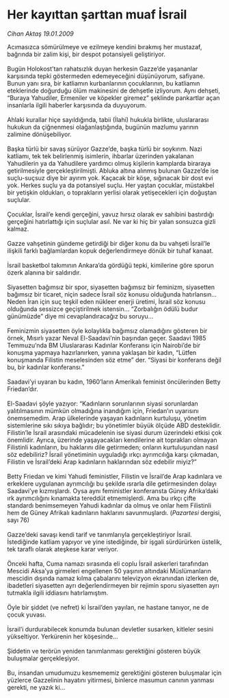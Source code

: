 # Her kayıttan şarttan muaf İsrail

*Cihan Aktaş 19.01.2009*

<div class="taraf_structure_2col_1zq">
<div class="margen_n">



 <p>Acımasızca sömürülmeye ve ezilmeye kendini bırakmış her mustazaf, bağrında bir zalim kişi, bir despot potansiyeli geliştiriyor. <br/><br/>Bugün Holokost’tan rahatsızlık duyan herkesin Gazze’de yaşananlar karşısında tepki göstermeden edemeyeceğini düşünüyorum, safiyane. Bunun yanı sıra, bir katliamın kurbanlarının çocuklarının, bu katliamın eteklerinde doğurduğu ölüm makinesini de dehşetle izliyorum. Aynı dehşeti, “Buraya Yahudiler, Ermeniler ve köpekler giremez” şeklinde pankartlar açan insanlarla ilgili haberler karşısında da duyuyorum. <br/><br/>Ahlaki kurallar hiçe sayıldığında, tabii (İlahi) hukukla birlikte, uluslararası hukukun da çiğnenmesi olağanlaştığında, bugünün mazlumu yarının zalimine dönüşebiliyor. <br/><br/>Başka türlü bir savaş sürüyor Gazze’de, başka türlü bir soykırım. Nazi katliamı, tek tek belirlenmiş isimlerin, ihbarlar üzerinden yakalanan Yahudilerin ya da Yahudilere yardımcı olmuş kişilerin kamplarda biraraya getirilmesiyle gerçekleştirilmişti. Abluka altına alınmış bulunan Gazze’de ise suçlu-suçsuz diye bir ayırım yok. Kaçacak bir köşe, sığınacak bir dost evi yok. Herkes suçlu ya da potansiyel suçlu. Her yaştan çocuklar, müstakbel bir yetişkin oldukları, o toprakların yerlisi olarak yetişecekleri için doğuştan suçlular. <br/><br/>Çocuklar, İsrail’e kendi gerçeğini, yavuz hırsız olarak ev sahibini bastırdığı gerçeğini hatırlattığı için suçlular asıl. Ne var ki hiç bir yalan sonsuzca gizli kalmaz. <br/><br/>Gazze vahşetinin gündeme getirdiği bir diğer konu da bu vahşeti İsrail’le ilişkili farklı bağlamlardan kopuk değerlendirmeye dönük bir tuhaf kanaat. <br/><br/>İsrail basketbol takımının Ankara’da gördüğü tepki, kimilerine göre sporun özerk alanına bir saldırıdır. <br/><br/>Siyasetten bağımsız bir spor, siyasetten bağımsız bir feminizm, siyasetten bağımsız bir ticaret, niçin sadece İsrail söz konusu olduğunda hatırlansın... Neden İran için suç teşkil eden nükleer enerji üretimi, İsrail söz konusu olduğunda sessizce geçiştirilmek istensin... “Zorbalığın ödülü budur günümüzde” diye mi cevaplandıracağız bu soruyu... <br/><br/>Feminizmin siyasetten öyle kolaylıkla bağımsız olamadığını gösteren bir örnek, Mısırlı yazar Neval El-Saadavi’nin başından geçer. Saadavi 1985 Temmuzu’nda BM Uluslararası Kadınlar Konferansı için Nairobi’de bir konuşma yapmaya hazırlanırken, yanına yaklaşan bir kadın, “Lütfen konuşmanda Filistin meselesinden söz etme” der. “Siyasi bir konferans değil bu, bir kadınlar konferansı.” <br/><br/>Saadavi’yi uyaran bu kadın, 1960’ların Amerikalı feminist öncülerinden Betty Friedan’dır. <br/><br/>El-Saadavi şöyle yazıyor: “Kadınların sorunlarının siyasi sorunlardan yalıtılmasının mümkün olmadığına inandığım için, Friedan’ın uyarısını önemsemedim. Arap ülkelerinde yaşayan kadınların kurtuluşu, yönetim sistemlerine sıkı sıkıya bağlıdır; bu yönetimler büyük ölçüde ABD desteklidir. Filistin’le İsrail arasındaki mücadelenin ise siyasi durum üzerindeki etkisi çok önemlidir. Ayrıca, üzerinde yaşayacakları kendilerine ait toprakları olmayan Filistinli kadınların, bu haklarını dile getirmeden; onların kurtuluşundan nasıl söz edebiliriz? İsrail yönetiminin uyguladığı ırkçı ayrımcılığa karşı çıkmadan, Filistin ve İsrail’deki Arap kadınların haklarından söz edebilir miyiz?” <br/><br/>Betty Friedan ve kimi Yahudi feministler, Filistin ve İsrail’de Arap kadınlara ve erkeklere uygulanan ayrımcılığı bu şekilde ısrarla dile getirmesinden dolayı Saadavi’ye kızmışlardı. Oysa aynı feministler konferansta Güney Afrika’daki ırk ayrımcılığını kınamakta tereddüt etmemişlerdi. Ama bu ırkçı çifte standardı benimsemeyen Yahudi kadınlar da olmuş ve onlar hem Filistinli hem de Güney Afrikalı kadınların haklarını savunmuşlardı. (<i>Pazartesi</i> dergisi, sayı 76) <br/><br/>Gazze’deki savaşı kendi tarif ve tanımlarıyla gerçekleştiriyor İsrail. İstediğinde katliam yapıyor ve yine istediğinde, bir işgali sürdürürken üstelik, tek taraflı olarak ateşkese karar veriyor. <br/><br/>Önceki hafta, Cuma namazı sırasında eli coplu İsrail askerleri tarafından Mescidi Aksa’ya girmeleri engellenen 50 yaşının altındaki Müslümanların mescidin dışında namaz kılma çabalarını televizyon ekranından izlerken de, ibadetleri siyasetten ayrı değerlendirmeyen bir rejimin sporu siyasetten ayrı tutmakla ilgili iddiasını hatırlamıştım. <br/><br/>Öyle bir şiddet (ve nefret) ki İsrail’den yayılan, ne hastane tanıyor, ne de çocuk yuvası. <br/><br/>İsrail’i durdurabilecek konumda bulunan devletler susarken, kitleler sesini yükseltiyor. Yerkürenin her köşesinde... <br/><br/>Şiddetin ve terörün yeniden tanımlanması gerektiğini gösteren büyük buluşmalar gerçekleşiyor. <br/><br/>Bu, insandan umudumuzu kesmememiz gerektiğini gösteren buluşmalar için yüzlerce Gazzelinin hayatını yitirmesi, binlerce masumun canının yanması gerekti, ne yazık ki...</p>

<br/>


<div id="taraf_not">
</div>

</div>


</div>
